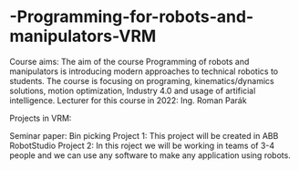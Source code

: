 # -Programming-for-robots-and-manipulators-VRM

Course aims: The aim of the course Programming of robots and manipulators is introducing modern approaches to technical robotics to students. The course is focusing on programing, kinematics/dynamics solutions, motion optimization, Industry 4.0 and usage of artificial intelligence. Lecturer for this course in 2022: Ing. Roman Parák

Projects in VRM:

Seminar paper: Bin picking
Project 1: This project will be created in ABB RobotStudio
Project 2: In this roject we will be working in teams of 3-4 people and we can use any software to make any application using robots.
